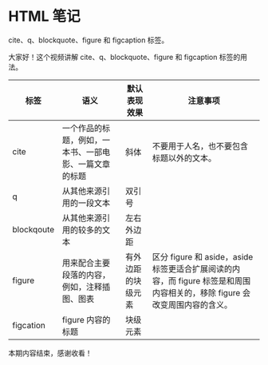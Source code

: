 # HTML 笔记

cite、q、blockquote、figure 和 figcaption 标签。

大家好！这个视频讲解 cite、q、blockquote、figure 和 figcaption 标签的用法。

| 标签       | 语义                                                   | 默认表现效果       | 注意事项                                                     |
| ---------- | ------------------------------------------------------ | ------------------ | ------------------------------------------------------------ |
| cite       | 一个作品的标题，例如，一本书、一部电影、一篇文章的标题 | 斜体               | 不要用于人名，也不要包含标题以外的文本。                     |
| q          | 从其他来源引用的一段文本                               | 双引号             |                                                              |
| blockqoute | 从其他来源引用的较多的文本                             | 左右外边距         |                                                              |
| figure     | 用来配合主要段落的内容，例如，注释插图、图表           | 有外边距的块级元素 | 区分 figure 和 aside，aside 标签更适合扩展阅读的内容，而 figure 标签是和周围内容相关的，移除 figure 会改变周围内容的含义。 |
| figcation  | figure 内容的标题                                      | 块级元素           |                                                              |

本期内容结束，感谢收看！